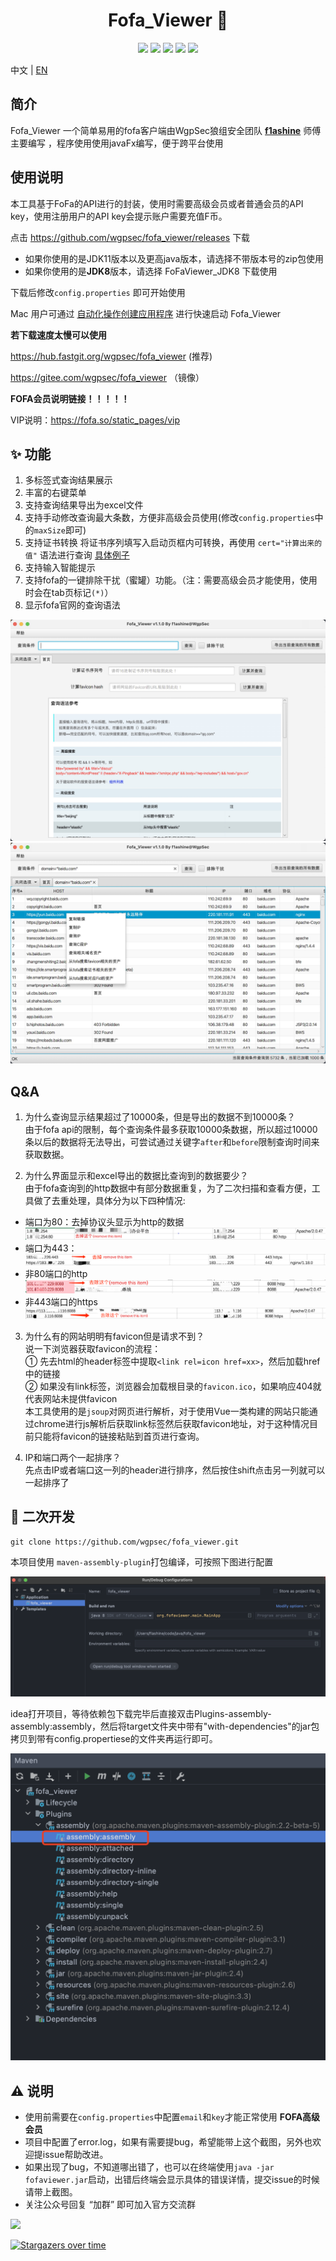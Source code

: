 <h1 align="center">Fofa_Viewer 🔗 </h1>
<p align="center"> 
<img src="https://img.shields.io/badge/JDK-1.8-green">
<img src="https://img.shields.io/badge/JDK-11-green">
<img src="https://img.shields.io/badge/version-1.1.0-brightgreen">
<img src="https://img.shields.io/badge/author-f1ashine-orange">
<img src="https://img.shields.io/badge/WgpSec-%E7%8B%BC%E7%BB%84%E5%AE%89%E5%85%A8%E5%9B%A2%E9%98%9F-blue">
</p>


中文 | [EN](README.en.md)

##  简介

Fofa_Viewer 一个简单易用的fofa客户端由WgpSec狼组安全团队 [**f1ashine**](https://github.com/f1ashine) 师傅主要编写 ，程序使用使用javaFx编写，便于跨平台使用

##  使用说明
本工具基于FoFa的API进行的封装，使用时需要高级会员或者普通会员的API key，使用注册用户的API key会提示账户需要充值F币。

点击 https://github.com/wgpsec/fofa_viewer/releases 下载

- 如果你使用的是JDK11版本以及更高java版本，请选择不带版本号的zip包使用
- 如果你使用的是**JDK8**版本，请选择 FoFaViewer_JDK8 下载使用

下载后修改`config.properties` 即可开始使用

Mac 用户可通过 [自动化操作创建应用程序](docs/mac.md) 进行快速启动 Fofa_Viewer

**若下载速度太慢可以使用**

https://hub.fastgit.org/wgpsec/fofa_viewer (推荐)

https://gitee.com/wgpsec/fofa_viewer （镜像）

**FOFA会员说明链接！！！！！**

VIP说明：https://fofa.so/static_pages/vip

## :sparkles: 功能
1. 多标签式查询结果展示
2. 丰富的右键菜单
3. 支持查询结果导出为excel文件
4. 支持手动修改查询最大条数，方便非高级会员使用(修改`config.properties`中的`maxSize`即可)
5. 支持证书转换 将证书序列填写入启动页框内可转换，再使用 `cert="计算出来的值"` 语法进行查询 [具体例子](https://mp.weixin.qq.com/s/jBf9h6IQVja6WwFcSYEvKg)
6. 支持输入智能提示
7. 支持fofa的一键排除干扰（蜜罐）功能。（注：需要高级会员才能使用，使用时会在tab页标记`(*)`）
8. 显示fofa官网的查询语法

![](docs/cn/ui.png)
![](docs/cn/search.jpg)

## Q&A
1. 为什么查询显示结果超过了10000条，但是导出的数据不到10000条？  
    由于fofa api的限制，每个查询条件最多获取10000条数据，所以超过10000条以后的数据将无法导出，可尝试通过关键字`after`和`before`限制查询时间来获取数据。

2. 为什么界面显示和excel导出的数据比查询到的数据要少？  
    由于fofa查询到的http数据中有部分数据重复，为了二次扫描和查看方便，工具做了去重处理，具体分为以下四种情况:
  - 端口为80：去掉协议头显示为http的数据
    ![](docs/80http.png)
  - 端口为443：
    ![](docs/443https.png)
  - 非80端口的http
    ![](docs/非80http.png)
  - 非443端口的https
    ![](docs/非443https.png)
    
3. 为什么有的网站明明有favicon但是请求不到？  
    说一下浏览器获取favicon的流程：  
   ① 先去html的header标签中提取`<link rel=icon href=xx>`，然后加载href中的链接  
   ② 如果没有link标签，浏览器会加载根目录的`favicon.ico`，如果响应404就代表网站未提供favicon  
    本工具使用的是`jsoup`对网页进行解析，对于使用Vue一类构建的网站只能通过chrome进行js解析后获取link标签然后获取favicon地址，对于这种情况目前只能将favicon的链接粘贴到首页进行查询。
   
4. IP和端口两个一起排序？  
    先点击IP或者端口这一列的header进行排序，然后按住shift点击另一列就可以一起排序了

## :rocket: 二次开发
```
git clone https://github.com/wgpsec/fofa_viewer.git
```

本项目使用 `maven-assembly-plugin`打包编译，可按照下图进行配置

![](docs/compile_detail.png)

idea打开项目，等待依赖包下载完毕后直接双击Plugins-assembly-assembly:assembly，然后将target文件夹中带有"with-dependencies"的jar包拷贝到带有config.propertiese的文件夹再运行即可。

![](docs/maven_detail.png)



## ⚠️ 说明
- 使用前需要在`config.properties`中配置`email`和`key`才能正常使用 **FOFA高级会员**
- 项目中配置了error.log，如果有需要提bug，希望能带上这个截图，另外也欢迎提issue帮助改进。
- 如果出现了bug，不知道哪出错了，也可以在终端使用`java -jar fofaviewer.jar`启动，出错后终端会显示具体的错误详情，提交issue的时候请带上截图。
- 关注公众号回复 “加群” 即可加入官方交流群

![](https://assets.wgpsec.org/www/images/wechat.png)

[![Stargazers over time](https://starchart.cc/wgpsec/fofa_viewer.svg)](https://starchart.cc/wgpsec/fofa_viewer)

